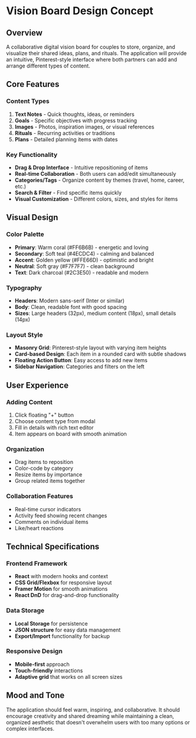 # Vision Board Design Concept

## Overview
A collaborative digital vision board for couples to store, organize, and visualize their shared ideas, plans, and rituals. The application will provide an intuitive, Pinterest-style interface where both partners can add and arrange different types of content.

## Core Features

### Content Types
1. **Text Notes** - Quick thoughts, ideas, or reminders
2. **Goals** - Specific objectives with progress tracking
3. **Images** - Photos, inspiration images, or visual references
4. **Rituals** - Recurring activities or traditions
5. **Plans** - Detailed planning items with dates

### Key Functionality
- **Drag & Drop Interface** - Intuitive repositioning of items
- **Real-time Collaboration** - Both users can add/edit simultaneously
- **Categories/Tags** - Organize content by themes (travel, home, career, etc.)
- **Search & Filter** - Find specific items quickly
- **Visual Customization** - Different colors, sizes, and styles for items

## Visual Design

### Color Palette
- **Primary**: Warm coral (#FF6B6B) - energetic and loving
- **Secondary**: Soft teal (#4ECDC4) - calming and balanced
- **Accent**: Golden yellow (#FFE66D) - optimistic and bright
- **Neutral**: Soft gray (#F7F7F7) - clean background
- **Text**: Dark charcoal (#2C3E50) - readable and modern

### Typography
- **Headers**: Modern sans-serif (Inter or similar)
- **Body**: Clean, readable font with good spacing
- **Sizes**: Large headers (32px), medium content (18px), small details (14px)

### Layout Style
- **Masonry Grid**: Pinterest-style layout with varying item heights
- **Card-based Design**: Each item in a rounded card with subtle shadows
- **Floating Action Button**: Easy access to add new items
- **Sidebar Navigation**: Categories and filters on the left

## User Experience

### Adding Content
1. Click floating "+" button
2. Choose content type from modal
3. Fill in details with rich text editor
4. Item appears on board with smooth animation

### Organization
- Drag items to reposition
- Color-code by category
- Resize items by importance
- Group related items together

### Collaboration Features
- Real-time cursor indicators
- Activity feed showing recent changes
- Comments on individual items
- Like/heart reactions

## Technical Specifications

### Frontend Framework
- **React** with modern hooks and context
- **CSS Grid/Flexbox** for responsive layout
- **Framer Motion** for smooth animations
- **React DnD** for drag-and-drop functionality

### Data Storage
- **Local Storage** for persistence
- **JSON structure** for easy data management
- **Export/Import** functionality for backup

### Responsive Design
- **Mobile-first** approach
- **Touch-friendly** interactions
- **Adaptive grid** that works on all screen sizes

## Mood and Tone
The application should feel warm, inspiring, and collaborative. It should encourage creativity and shared dreaming while maintaining a clean, organized aesthetic that doesn't overwhelm users with too many options or complex interfaces.

